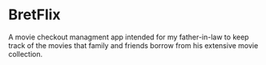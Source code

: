 # BretFlix

A movie checkout managment app intended for my father-in-law to keep track of the movies that family and friends borrow from his extensive movie collection.
